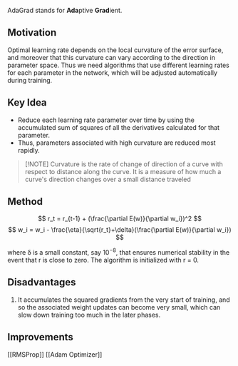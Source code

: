 AdaGrad stands for **Ada**ptive **Grad**ient.

## Motivation
Optimal learning rate depends on the local curvature of the error surface, and moreover that this curvature can vary according to the direction in parameter space. Thus we need algorithms that use different learning rates for each parameter in the network, which will be adjusted automatically during training.

## Key Idea

- Reduce each learning rate parameter over time by using the accumulated sum of squares of all the derivatives calculated for that parameter. 
- Thus, parameters associated with high curvature are reduced most rapidly. 

> [!NOTE] Curvature is the rate of change of direction of a curve with respect to distance along the curve. It is a measure of how much a curve's direction changes over a small distance traveled

## Method 

$$
r_t = r_{t-1} + (\frac{\partial E(w)}{\partial w_i})^2
$$
$$
w_i = w_i - \frac{\eta}{\sqrt{r_t}+\delta}(\frac{\partial E(w)}{\partial w_i})
$$

where 
δ is a small constant, say $10^{−8}$, that ensures numerical stability in the event that r is close to zero. The algorithm is initialized with r = 0.

## Disadvantages

1.  It accumulates the squared gradients from the very start of training, and so the associated weight updates can become very small, which can slow down training too much in the later phases.



## Improvements
[[RMSProp]]
[[Adam Optimizer]]

